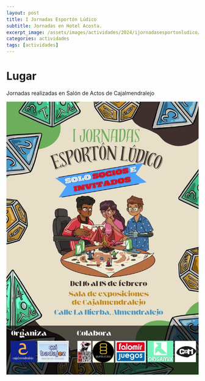 ```yaml
---
layout: post
title: I Jornadas Esportón Lúdico
subtitle: Jornadas en Hotel Acosta.
excerpt_image: /assets/images/actividades/2024/ijornadasesportonludico/cartel.jpg
categories: actividades
tags: [actividades]
---
```


# Lugar

Jornadas realizadas en Salón de Actos de Cajalmendralejo

![banner](/assets/images/actividades/2024/ijornadasesportonludico/cartel.jpg)
